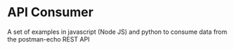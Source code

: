 # API Consumer

A set of examples in javascript (Node JS) and python to consume data from the postman-echo REST API
